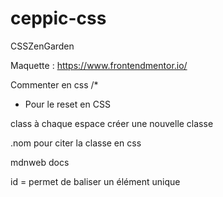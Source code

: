 # ceppic-css

CSSZenGarden

Maquette :
https://www.frontendmentor.io/

Commenter en css /* 

* Pour le reset en CSS

class à chaque espace créer une nouvelle classe

.nom pour citer la classe en css

mdnweb docs

id = permet de baliser un élément unique